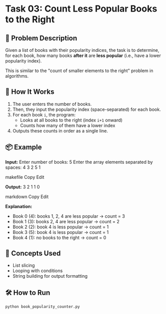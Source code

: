 # Task 03: Count Less Popular Books to the Right

## 🧠 Problem Description

Given a list of books with their popularity indices, the task is to determine, for each book, how many books **after it** are **less popular** (i.e., have a lower popularity index).

This is similar to the "count of smaller elements to the right" problem in algorithms.

## 🚀 How It Works

1. The user enters the number of books.
2. Then, they input the popularity index (space-separated) for each book.
3. For each book `i`, the program:
   - Looks at all books to the right (index `i+1` onward)
   - Counts how many of them have a lower index
4. Outputs these counts in order as a single line.

## 📦 Example

**Input:**
Enter number of books: 5
Enter the array elements separated by spaces: 4 3 2 5 1

makefile
Copy
Edit

**Output:**
3 2 1 1 0

markdown
Copy
Edit

**Explanation:**
- Book 0 (4): books 1, 2, 4 are less popular → count = 3  
- Book 1 (3): books 2, 4 are less popular → count = 2  
- Book 2 (2): book 4 is less popular → count = 1  
- Book 3 (5): book 4 is less popular → count = 1  
- Book 4 (1): no books to the right → count = 0  

## 🧩 Concepts Used

- List slicing
- Looping with conditions
- String building for output formatting

## 🛠️ How to Run

```bash
python book_popularity_counter.py
